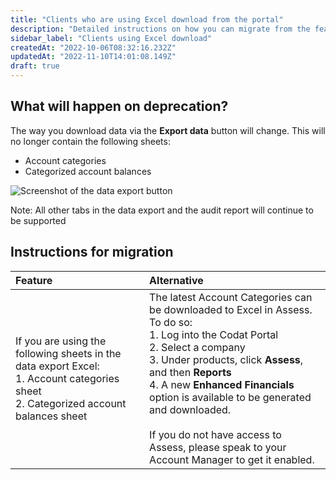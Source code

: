 ```yaml
---
title: "Clients who are using Excel download from the portal"
description: "Detailed instructions on how you can migrate from the features you're using today"
sidebar_label: "Clients using Excel download"
createdAt: "2022-10-06T08:32:16.232Z"
updatedAt: "2022-11-10T14:01:08.149Z"
draft: true
---
```



## What will happen on deprecation?
The way you download data via the **Export data** button will change. This will no longer contain the following sheets:
- Account categories
- Categorized account balances

![Screenshot of the data export button](/img/lending/data-export.png)

Note: All other tabs in the data export and the audit report will continue to be supported


## Instructions for migration

| Feature 	| Alternative 	|
|:--	|:--	|
| If you are using the following sheets in the data export Excel: <br/>1. Account categories sheet <br/>2. Categorized account balances sheet 	| The latest Account Categories can be downloaded to Excel in Assess. To do so: <br/> 1. Log into the Codat Portal<br/> 2. Select a company <br/> 3. Under products, click **Assess**, and then **Reports** <br/> 4.  A new **Enhanced Financials** option is available to be generated and downloaded. <br/><br/> If you do not have access to Assess, please speak to your Account Manager to get it enabled. 	|